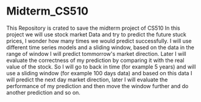 # Midterm_CS510
This Repository is crated to save the midterm project of CS510
In this project we will use stock market Data and try to predict the future stuck prices, I wonder how many times we would predict successfully.
I will use different time series models and a sliding window, based on the data in the range of window I will predict tommorrow's market direction. Later I will evaluate the correctness of my prediction by comparing it with the real value of the stock.
So I will go to back in time (for example 5 years) and will use a sliding window (for example 100 days data) and based on this data I will predict the next day market direction, later I will evaluate the performance of my prediction and then move the window further and do another prediction and so on.
